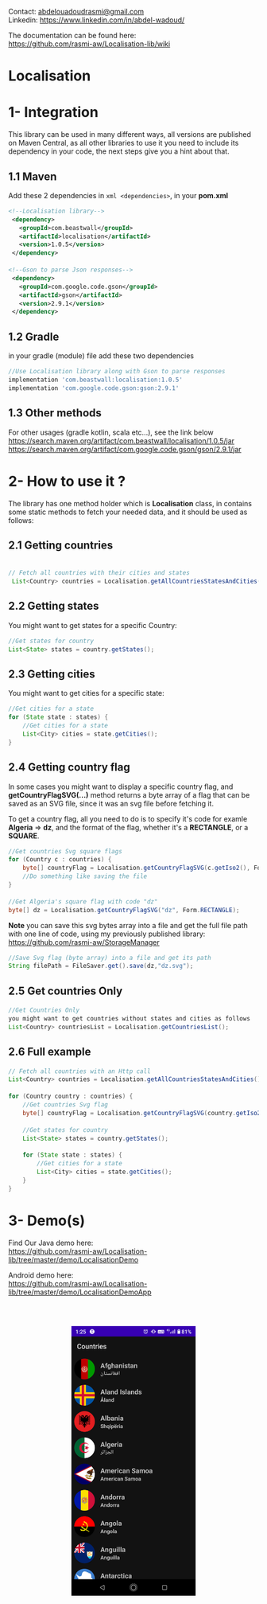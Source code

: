 
Contact: abdelouadoudrasmi@gmail.com  
Linkedin: https://www.linkedin.com/in/abdel-wadoud/  

The documentation can be found here:  
https://github.com/rasmi-aw/Localisation-lib/wiki

# Localisation
# 1- Integration   
This library can be used in many different ways, all versions are published on Maven Central, as all other libraries to use it you need to include its dependency in your code, the next steps give you a hint about that.

## 1.1 Maven   
Add these 2 dependencies in  ```xml <dependencies>```, in your **pom.xml**
```xml
<!--Localisation library-->
 <dependency>
   <groupId>com.beastwall</groupId>
   <artifactId>localisation</artifactId>
   <version>1.0.5</version>
 </dependency> 

<!--Gson to parse Json responses-->
 <dependency>
   <groupId>com.google.code.gson</groupId>
   <artifactId>gson</artifactId>
   <version>2.9.1</version>
 </dependency>
```

## 1.2 Gradle   
in your gradle (module) file add these two dependencies

```groovy 
//Use Localisation library along with Gson to parse responses
implementation 'com.beastwall:localisation:1.0.5'
implementation 'com.google.code.gson:gson:2.9.1'
```

## 1.3 Other methods   
For other usages (gradle kotlin, scala etc...), see the link below  
https://search.maven.org/artifact/com.beastwall/localisation/1.0.5/jar
https://search.maven.org/artifact/com.google.code.gson/gson/2.9.1/jar

# 2- How to use it ?
The library has one method holder which is **Localisation** class, in contains some static methods to fetch your needed data, and it should be used as follows:


## 2.1 Getting countries
```java

// Fetch all countries with their cities and states
 List<Country> countries = Localisation.getAllCountriesStatesAndCities();

```
## 2.2 Getting states

You might want to get states for a specific Country:
```java
//Get states for country
List<State> states = country.getStates();

```
## 2.3 Getting cities
You might want to get cities for a specific state:
```java
//Get cities for a state
for (State state : states) {
    //Get cities for a state
    List<City> cities = state.getCities();
}

```

## 2.4 Getting country flag
In some cases you might want to display a specific country flag, and **getCountryFlagSVG(...)** method returns a byte array of a flag that can be saved as an SVG file, since it was an svg file before fetching it.

To get a country flag, all you need to do is to specify it's code for examle **Algeria** => **dz**, and the format of the flag, whether it's a **RECTANGLE**, or a **SQUARE**.

```java
//Get countries Svg square flags
for (Country c : countries) {
    byte[] countryFlag = Localisation.getCountryFlagSVG(c.getIso2(), Form.SQUARE);
    //Do something like saving the file
}

//Get Algeria's square flag with code "dz"
byte[] dz = Localisation.getCountryFlagSVG("dz", Form.RECTANGLE);
```
**Note** you can save this svg bytes array into a file and get the full file path with one line of code, using my previously published library:  
https://github.com/rasmi-aw/StorageManager

```java
//Save Svg flag (byte array) into a file and get its path
String filePath = FileSaver.get().save(dz,"dz.svg");

```
## 2.5 Get countries Only
```java
//Get Countries Only
you might want to get countries without states and cities as follows
List<Country> countriesList = Localisation.getCountriesList();
```

## 2.6 Full example

```java
// Fetch all countries with an Http call
List<Country> countries = Localisation.getAllCountriesStatesAndCities();

for (Country country : countries) {
    //Get countries Svg flag
    byte[] countryFlag = Localisation.getCountryFlagSVG(country.getIso2(), Form.SQUARE);

    //Get states for country
    List<State> states = country.getStates();

    for (State state : states) {
        //Get cities for a state
        List<City> cities = state.getCities();
    }
}
```

# 3- Demo(s)
Find Our Java demo here:  
https://github.com/rasmi-aw/Localisation-lib/tree/master/demo/LocalisationDemo

Android demo here:  
https://github.com/rasmi-aw/Localisation-lib/tree/master/demo/LocalisationDemoApp  
<pre>


</pre>
<p align="center">
<img src="https://raw.githubusercontent.com/rasmi-aw/Localisation-lib/master/demo/LocalisationDemoApp/screenshot.png" width="250">
 </p>
